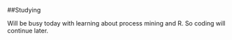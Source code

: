 ##Studying

Will be busy today with learning about process mining and R. So coding will
continue later.